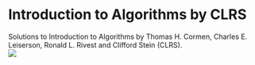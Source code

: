 # Introduction to Algorithms by CLRS
Solutions to Introduction to Algorithms by Thomas H. Cormen, Charles E. Leiserson, Ronald L. Rivest and Clifford Stein (CLRS).  
![](https://mitpress.mit.edu/sites/default/files/9780262033848.jpg)
